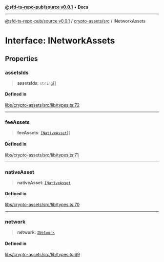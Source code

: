 [**@sfd-ts-repo-pub/source v0.0.1**](../../../README.md) • **Docs**

***

[@sfd-ts-repo-pub/source v0.0.1](../../../modules.md) / [crypto-assets/src](../README.md) / INetworkAssets

# Interface: INetworkAssets

## Properties

### assetsIds

> **assetsIds**: `string`[]

#### Defined in

[libs/crypto-assets/src/lib/types.ts:72](https://github.com/Steadfast-Digital/sfd-ts-repo-pub/blob/fc79dbd051d9d700fc06cf580f06693f6be34283/libs/crypto-assets/src/lib/types.ts#L72)

***

### feeAssets

> **feeAssets**: [`INativeAsset`](INativeAsset.md)[]

#### Defined in

[libs/crypto-assets/src/lib/types.ts:71](https://github.com/Steadfast-Digital/sfd-ts-repo-pub/blob/fc79dbd051d9d700fc06cf580f06693f6be34283/libs/crypto-assets/src/lib/types.ts#L71)

***

### nativeAsset

> **nativeAsset**: [`INativeAsset`](INativeAsset.md)

#### Defined in

[libs/crypto-assets/src/lib/types.ts:70](https://github.com/Steadfast-Digital/sfd-ts-repo-pub/blob/fc79dbd051d9d700fc06cf580f06693f6be34283/libs/crypto-assets/src/lib/types.ts#L70)

***

### network

> **network**: [`INetwork`](INetwork.md)

#### Defined in

[libs/crypto-assets/src/lib/types.ts:69](https://github.com/Steadfast-Digital/sfd-ts-repo-pub/blob/fc79dbd051d9d700fc06cf580f06693f6be34283/libs/crypto-assets/src/lib/types.ts#L69)
